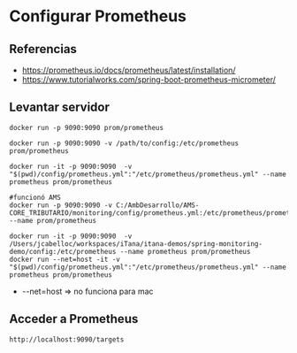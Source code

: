 # Configurar Prometheus
## Referencias
* https://prometheus.io/docs/prometheus/latest/installation/
* https://www.tutorialworks.com/spring-boot-prometheus-micrometer/


## Levantar servidor
```
docker run -p 9090:9090 prom/prometheus
```

```
docker run -p 9090:9090 -v /path/to/config:/etc/prometheus prom/prometheus

docker run -it -p 9090:9090  -v "$(pwd)/config/prometheus.yml":"/etc/prometheus/prometheus.yml" --name prometheus prom/prometheus

#funcionó AMS
docker run -p 9090:9090 -v C:/AmbDesarrollo/AMS-CORE_TRIBUTARIO/monitoring/config/prometheus.yml:/etc/prometheus/prometheus.yml --name prom/prometheus 

docker run -it -p 9090:9090  -v /Users/jcabelloc/workspaces/iTana/itana-demos/spring-monitoring-demo/config:/etc/prometheus --name prometheus prom/prometheus 
docker run --net=host -it -v "$(pwd)/config/prometheus.yml":"/etc/prometheus/prometheus.yml" --name prometheus prom/prometheus
```
* --net=host => no funciona para mac

## Acceder a Prometheus
```
http://localhost:9090/targets
```